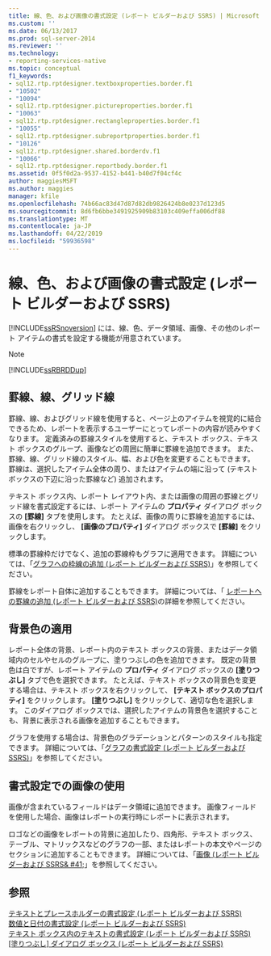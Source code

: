 ```yaml
---
title: 線、色、および画像の書式設定 (レポート ビルダーおよび SSRS) | Microsoft Docs
ms.custom: ''
ms.date: 06/13/2017
ms.prod: sql-server-2014
ms.reviewer: ''
ms.technology:
- reporting-services-native
ms.topic: conceptual
f1_keywords:
- sql12.rtp.rptdesigner.textboxproperties.border.f1
- "10502"
- "10094"
- sql12.rtp.rptdesigner.pictureproperties.border.f1
- "10063"
- sql12.rtp.rptdesigner.rectangleproperties.border.f1
- "10055"
- sql12.rtp.rptdesigner.subreportproperties.border.f1
- "10126"
- sql12.rtp.rptdesigner.shared.borderdv.f1
- "10066"
- sql12.rtp.rptdesigner.reportbody.border.f1
ms.assetid: 0f5f0d2a-9537-4152-b441-b40d7f04cf4c
author: maggiesMSFT
ms.author: maggies
manager: kfile
ms.openlocfilehash: 74b66ac83d47d87d82db9826424b8e0237d123d5
ms.sourcegitcommit: 8d6fb6bbe3491925909b83103c409effa006df88
ms.translationtype: MT
ms.contentlocale: ja-JP
ms.lasthandoff: 04/22/2019
ms.locfileid: "59936598"
---
```

# <a name="formatting-lines-colors-and-images-report-builder-and-ssrs"></a>線、色、および画像の書式設定 (レポート ビルダーおよび SSRS)
  [!INCLUDE[ssRSnoversion](../../includes/ssrsnoversion-md.md)] には、線、色、データ領域、画像、その他のレポート アイテムの書式を設定する機能が用意されています。  
  
> [!NOTE]  
>  [!INCLUDE[ssRBRDDup](../../includes/ssrbrddup-md.md)]  
  
## <a name="borders-lines-and-gridlines"></a>罫線、線、グリッド線  
 罫線、線、およびグリッド線を使用すると、ページ上のアイテムを視覚的に結合できるため、レポートを表示するユーザーにとってレポートの内容が読みやすくなります。 定義済みの罫線スタイルを使用すると、テキスト ボックス、テキスト ボックスのグループ、画像などの周囲に簡単に罫線を追加できます。 また、罫線、線、グリッド線のスタイル、幅、および色を変更することもできます。 罫線は、選択したアイテム全体の周り、またはアイテムの端に沿って (テキスト ボックスの下辺に沿った罫線など) 追加されます。  
  
 テキスト ボックス内、レポート レイアウト内、または画像の周囲の罫線とグリッド線を書式設定するには、レポート アイテムの **プロパティ** ダイアログ ボックスの **[罫線]** タブを使用します。 たとえば、画像の周りに罫線を追加するには、画像を右クリックし、 **[画像のプロパティ]** ダイアログ ボックスで **[罫線]** をクリックします。  
  
 標準の罫線枠だけでなく、追加の罫線枠もグラフに適用できます。 詳細については、「[グラフへの枠線の追加 &#40;レポート ビルダーおよび SSRS&#41;](add-a-border-frame-to-a-chart-report-builder-and-ssrs.md)」を参照してください。  
  
 罫線をレポート自体に追加することもできます。 詳細については、「 [レポートへの罫線の追加 &#40;レポート ビルダーおよび SSRS&#41;](add-a-border-to-a-report-report-builder-and-ssrs.md)の詳細を参照してください。  
  
## <a name="applying-background-colors"></a>背景色の適用  
 レポート全体の背景、レポート内のテキスト ボックスの背景、またはデータ領域内のセルやセルのグループに、塗りつぶしの色を追加できます。 既定の背景色は白ですが、レポート アイテムの **プロパティ** ダイアログ ボックスの **[塗りつぶし]** タブで色を選択できます。 たとえば、テキスト ボックスの背景色を変更する場合は、テキスト ボックスを右クリックして、 **[テキスト ボックスのプロパティ]** をクリックします。 **[塗りつぶし]** をクリックして、適切な色を選択します。 このダイアログ ボックスでは、選択したアイテムの背景色を選択することも、背景に表示される画像を追加することもできます。  
  
 グラフを使用する場合は、背景色のグラデーションとパターンのスタイルも指定できます。 詳細については、「[グラフの書式設定 &#40;レポート ビルダーおよび SSRS&#41;](formatting-a-chart-report-builder-and-ssrs.md)」を参照してください。  
  
## <a name="using-images-as-formatting"></a>書式設定での画像の使用  
 画像が含まれているフィールドはデータ領域に追加できます。 画像フィールドを使用した場合、画像はレポートの実行時にレポートに表示されます。  
  
 ロゴなどの画像をレポートの背景に追加したり、四角形、テキスト ボックス、テーブル、マトリックスなどのグラフの一部、またはレポートの本文やページのセクションに追加することもできます。 詳細については、「[画像 &#40;レポート ビルダーおよび SSRS& #41;](images-report-builder-and-ssrs.md)」を参照してください。  
  
## <a name="see-also"></a>参照  
 [テキストとプレースホルダーの書式設定 &#40;レポート ビルダーおよび SSRS&#41;](formatting-text-and-placeholders-report-builder-and-ssrs.md)   
 [数値と日付の書式設定 &#40;レポート ビルダーおよび SSRS&#41;](formatting-numbers-and-dates-report-builder-and-ssrs.md)   
 [テキスト ボックス内のテキストの書式設定 (レポート ビルダーおよび SSRS)](format-text-in-a-text-box-report-builder-and-ssrs.md)   
 [[塗りつぶし] ダイアログ ボックス &#40;レポート ビルダーおよび SSRS&#41;](../fill-dialog-box-report-builder-and-ssrs.md)  
  
  
